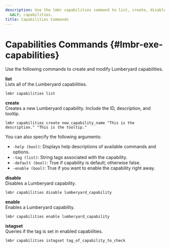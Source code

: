 ```yaml
---
description: Use the lmbr capabilities command to list, create, disable, and enable
  &ALY; capabilities.
title: Capabilities Commands
---
```

# Capabilities Commands {#lmbr-exe-capabilities}

Use the following commands to create and modify Lumberyard capabilities\.

**list**  
Lists all of the Lumberyard capabilities\.  

```
lmbr capabilities list
```

**create**  
Creates a new Lumberyard capability\. Include the ID, description, and tooltip\.  

```
lmbr capabilities create new_capability_name "This is the description." "This is the tooltip."
```
You can also specify the following arguments:  
+ `-help (bool)`: Displays help descriptions of available commands and options\.
+ `-tag (list)`: String tags associated with the capability\.
+ `-default (bool)`: True if capability is default; otherwise false\.
+ `-enable (bool)`: True if you want to enable the capability right away\.

**disable**  
Disables a Lumberyard capability\.  

```
lmbr capabilities disable lumberyard_capability
```

**enable**  
Enables a Lumberyard capability\.  

```
lmbr capabilities enable lumberyard_capability
```

**istagset**  
Queries if the tag is set in enabled capabilities\.  

```
lmbr capabilities istagset tag_of_capability_to_check
```